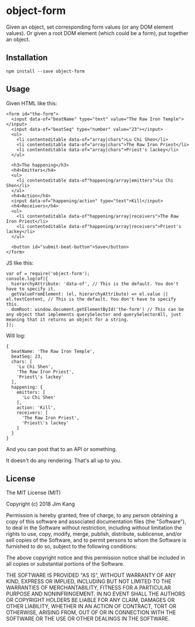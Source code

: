 object-form
==================

Given an object, set corresponding form values (or any DOM element values). Or given a root DOM element (which could be a form), put together an object.

Installation
------------

    npm install --save object-form

Usage
-----

Given HTML like this:

    <form id="the-form">
      <input data-of="beatName" type="text" value="The Raw Iron Temple"></input>
      <input data-of="beatSeq" type="number" value="23"></input>
      <ul>
        <li contenteditable data-of="array|chars">Lu Chi Shen</li>
        <li contenteditable data-of="array|chars">The Raw Iron Priest</li>
        <li contenteditable data-of="array|chars">Priest's lackey</li>
      </ul>

      <h3>The happening</h3>
      <h4>Emitters</h4>
      <ul>
        <li contenteditable data-of"happening/array|emitters">Lu Chi Shen</li>
      </ul>
      <h4>Action</h4>
      <input data-of="happening/action" type="text">Kill</input>
      <h4>Receivers</h4>
      <ul>
        <li contenteditable data-of"happening/array|receivers">The Raw Iron Priest</li>
        <li contenteditable data-of"happening/array|receivers">Priest's lackey</li>
      </ul>

      <button id="submit-beat-button">Save</button>
    </form>

JS like this:

    var of = require('object-form');
    console.log(of({
      hierarchyAttribute: 'data-of', // This is the default. You don't have to specify it.
      getValueFromElement: (el, hierarchyAttribute) => el.value || el.textContent, // This is the default. You don't have to specify this.
      domRoot: window.document.getElementById('the-form') // This can be any object that implements querySelector and querySelectorAll, just meaning that it returns an object for a string.
    });
      
Will log:

    {
      beatName: 'The Raw Iron Temple',
      beatSeq: 23,
      chars: [
        'Lu Chi Shen',
        'The Raw Iron Priest',
        'Priest\'s lackey'
      ],
      happening: {
        emitters: [
          'Lu Chi Shen'
        ],
        action: 'Kill',
        receivers: [
          'The Raw Iron Priest',
          'Priest\'s lackey'
        ]
      }
    }

And you can post that to an API or something.

It doesn't do any rendering. That's all up to you.

License
-------

The MIT License (MIT)

Copyright (c) 2018 Jim Kang

Permission is hereby granted, free of charge, to any person obtaining a copy
of this software and associated documentation files (the "Software"), to deal
in the Software without restriction, including without limitation the rights
to use, copy, modify, merge, publish, distribute, sublicense, and/or sell
copies of the Software, and to permit persons to whom the Software is
furnished to do so, subject to the following conditions:

The above copyright notice and this permission notice shall be included in
all copies or substantial portions of the Software.

THE SOFTWARE IS PROVIDED "AS IS", WITHOUT WARRANTY OF ANY KIND, EXPRESS OR
IMPLIED, INCLUDING BUT NOT LIMITED TO THE WARRANTIES OF MERCHANTABILITY,
FITNESS FOR A PARTICULAR PURPOSE AND NONINFRINGEMENT. IN NO EVENT SHALL THE
AUTHORS OR COPYRIGHT HOLDERS BE LIABLE FOR ANY CLAIM, DAMAGES OR OTHER
LIABILITY, WHETHER IN AN ACTION OF CONTRACT, TORT OR OTHERWISE, ARISING FROM,
OUT OF OR IN CONNECTION WITH THE SOFTWARE OR THE USE OR OTHER DEALINGS IN
THE SOFTWARE.
